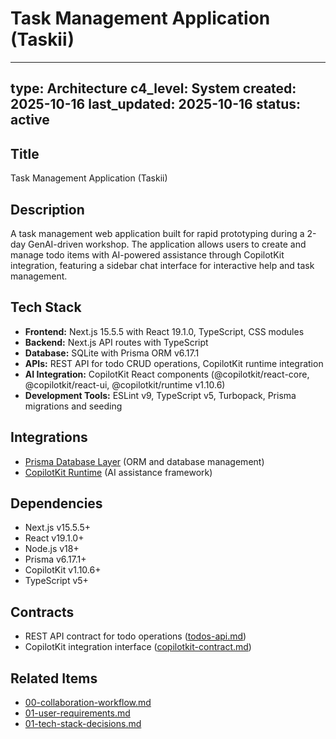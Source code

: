 # Task Management Application (Taskii)

---
type: Architecture
c4_level: System
created: 2025-10-16
last_updated: 2025-10-16
status: active
---

## Title

Task Management Application (Taskii)

## Description

A task management web application built for rapid prototyping during a 2-day GenAI-driven workshop. The application allows users to create and manage todo items with AI-powered assistance through CopilotKit integration, featuring a sidebar chat interface for interactive help and task management.

## Tech Stack

- **Frontend:** Next.js 15.5.5 with React 19.1.0, TypeScript, CSS modules
- **Backend:** Next.js API routes with TypeScript
- **Database:** SQLite with Prisma ORM v6.17.1
- **APIs:** REST API for todo CRUD operations, CopilotKit runtime integration
- **AI Integration:** CopilotKit React components (@copilotkit/react-core, @copilotkit/react-ui, @copilotkit/runtime v1.10.6)
- **Development Tools:** ESLint v9, TypeScript v5, Turbopack, Prisma migrations and seeding

## Integrations

- [Prisma Database Layer](./02-prisma-database-layer.md) (ORM and database management)
- [CopilotKit Runtime](./03-copilotkit-integration.md) (AI assistance framework)

## Dependencies

- Next.js v15.5.5+
- React v19.1.0+
- Node.js v18+
- Prisma v6.17.1+
- CopilotKit v1.10.6+
- TypeScript v5+

## Contracts

- REST API contract for todo operations ([todos-api.md](../contracts/todos-api.md))
- CopilotKit integration interface ([copilotkit-contract.md](../contracts/copilotkit-contract.md))

## Related Items

- [00-collaboration-workflow.md](../rules/00-collaboration-workflow.md)
- [01-user-requirements.md](../requirements/01-user-requirements.md)
- [01-tech-stack-decisions.md](../decisions/01-tech-stack-decisions.md)</content>
